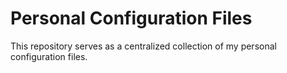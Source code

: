 # Personal Configuration Files

This repository serves as a centralized collection of my personal configuration files.  
